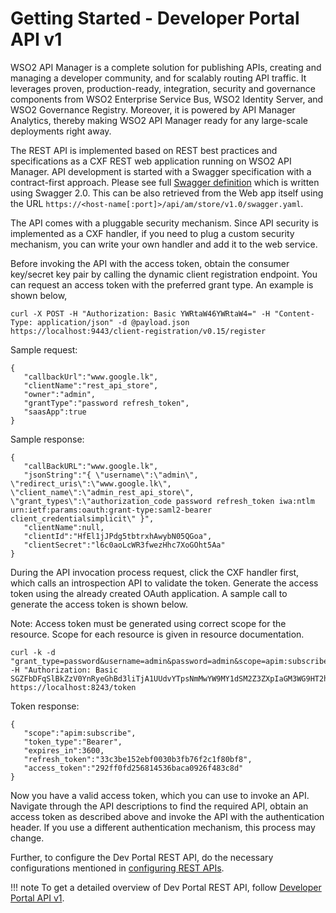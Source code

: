 # Getting Started - Developer Portal API v1

WSO2 API Manager is a complete solution for publishing APIs, creating and managing a developer community, and for scalably routing API traffic. It leverages proven, production-ready, integration, security and governance components from WSO2 Enterprise Service Bus, WSO2 Identity Server, and WSO2 Governance Registry. Moreover, it is powered by API Manager Analytics, thereby making WSO2 API Manager ready for any large-scale deployments right away.

The REST API is implemented based on REST best practices and specifications as a CXF REST web application running on WSO2 API Manager. API development is started with a Swagger specification with a contract-first approach. Please see full [Swagger definition](https://raw.githubusercontent.com/wso2/carbon-apimgt/v6.5.349/components/apimgt/org.wso2.carbon.apimgt.rest.api.store/src/main/resources/store-api.yaml) which is written using Swagger 2.0. This can be also retrieved from the Web app itself using the URL `https://<host-name[:port]>/api/am/store/v1.0/swagger.yaml`.

The API comes with a pluggable security mechanism. Since API security is implemented as a CXF handler, if you need to plug a custom security mechanism, you can write your own handler and add it to the web service.

Before invoking the API with the access token, obtain the consumer key/secret key pair by calling the dynamic client registration endpoint. You can request an access token with the preferred grant type. An example is shown below,

```
curl -X POST -H "Authorization: Basic YWRtaW46YWRtaW4=" -H "Content-Type: application/json" -d @payload.json https://localhost:9443/client-registration/v0.15/register
```

Sample request:

```
{
   "callbackUrl":"www.google.lk",
   "clientName":"rest_api_store",
   "owner":"admin",
   "grantType":"password refresh_token",
   "saasApp":true
}
```

Sample response:

```
{
   "callBackURL":"www.google.lk",
   "jsonString":"{ \"username\":\"admin\", \"redirect_uris\":\"www.google.lk\", \"client_name\":\"admin_rest_api_store\", \"grant_types\":\"authorization_code password refresh_token iwa:ntlm urn:ietf:params:oauth:grant-type:saml2-bearer client_credentialsimplicit\" }",
   "clientName":null,
   "clientId":"HfEl1jJPdg5tbtrxhAwybN05QGoa",
   "clientSecret":"l6c0aoLcWR3fwezHhc7XoGOht5Aa"
}
```

During the API invocation process request, click the CXF handler first, which calls an introspection API to validate the token. Generate the access token using the already created OAuth application. A sample call to generate the access token is shown below.

Note: Access token must be generated using correct scope for the resource. Scope for each resource is given in resource documentation.

```
curl -k -d "grant_type=password&username=admin&password=admin&scope=apim:subscribe" -H "Authorization: Basic SGZFbDFqSlBkZzV0YnRyeGhBd3liTjA1UUdvYTpsNmMwYW9MY1dSM2Z3ZXpIaGM3WG9HT2h0NUFh" https://localhost:8243/token
```

Token response:

```
{
   "scope":"apim:subscribe",
   "token_type":"Bearer",
   "expires_in":3600,
   "refresh_token":"33c3be152ebf0030b3fb76f2c1f80bf8",
   "access_token":"292ff0fd256814536baca0926f483c8d"
}
```

Now you have a valid access token, which you can use to invoke an API. Navigate through the API descriptions to find the required API, obtain an access token as described above and invoke the API with the authentication header. If you use a different authentication mechanism, this process may change.

Further, to configure the Dev Portal REST API, do the necessary configurations mentioned in [configuring REST APIs]({{base_path}}/develop/product-apis/configuring-rest-api/).

!!! note
    To get a detailed overview of Dev Portal REST API, follow [Developer Portal API v1]({{base_path}}/develop/product-apis/devportal-apis/devportal-v1/devportal-v1/).